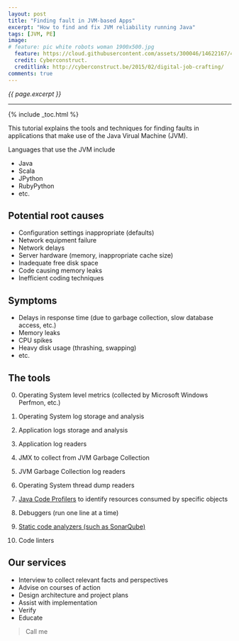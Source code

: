 ```yaml
---
layout: post
title: "Finding fault in JVM-based Apps"
excerpt: "How to find and fix JVM reliability running Java"
tags: [JVM, PE]
image:
# feature: pic white robots woman 1900x500.jpg
  feature: https://cloud.githubusercontent.com/assets/300046/14622167/45abd918-0585-11e6-8537-a58e0b55e3ec.jpg
  credit: Cyberconstruct. 
  creditlink: http://cyberconstruct.be/2015/02/digital-job-crafting/
comments: true
---
```

<i>{{ page.excerpt }}</i>
<hr />

{% include _toc.html %}

This tutorial explains the tools and techniques for 
finding faults in applications that make use of the 
Java Virual Machine (JVM).

Languages that use the JVM include

* Java
* Scala
* JPython
* RubyPython
* etc.

## Potential root causes

* Configuration settings inappropriate (defaults)
* Network equipment failure
* Network delays
* Server hardware (memory, inappropriate cache size)
* Inadequate free disk space
* Code causing memory leaks
* Inefficient coding techniques

## Symptoms

* Delays in response time (due to garbage collection, slow database access, etc.)
* Memory leaks
* CPU spikes
* Heavy disk usage (thrashing, swapping)
* etc.

## The tools

0. Operating System level metrics (collected by Microsoft Windows Perfmon, etc.)
0. Operating System log storage and analysis

0. Application logs storage and analysis
0. Application log readers

0. JMX to collect from JVM Garbage Collection
0. JVM Garbage Collection log readers

0. Operating System thread dump readers

0. [Java Code Profilers](/jvm-profilers/) to identify resources consumed by specific objects

0. Debuggers (run one line at a time)

0. [Static code analyzers (such as SonarQube)](/SonarQube/)
0. Code linters


## Our services

* Interview to collect relevant facts and perspectives
* Advise on courses of action
* Design architecture and project plans
* Assist with implementation
* Verify
* Educate

> Call me 